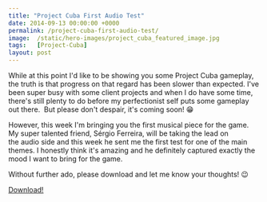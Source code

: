 ```yaml
---
title: "Project Cuba First Audio Test"
date: 2014-09-13 00:00:00 +0000
permalink: /project-cuba-first-audio-test/
image:  /static/hero-images/project_cuba_featured_image.jpg
tags:   [Project-Cuba]
layout: post
---
```

While at this point I'd like to be showing you some Project Cuba gameplay, the truth is that progress on that regard has been slower than expected. I've been super busy with some client projects and when I do have some time, there's still plenty to do before my perfectionist self puts some gameplay out there.  But please don't despair, it's coming soon! 😁

However, this week I'm bringing you the first musical piece for the game. My super talented friend, Sérgio Ferreira, will be taking the lead on the audio side and this week he sent me the first test for one of the main themes. I honestly think it's amazing and he definitely captured exactly the mood I want to bring for the game.

Without further ado, please download and let me know your thoughts! 😉

[Download!](/static/audio/project-cuba-first-audio-test/project_cuba_theme1.mp3)

